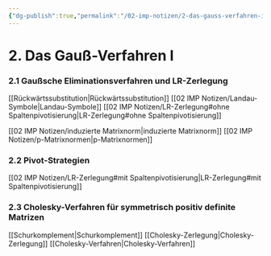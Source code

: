 ```yaml
---
{"dg-publish":true,"permalink":"/02-imp-notizen/2-das-gauss-verfahren-i/"}
---
```


# 2. Das Gauß-Verfahren I
### 2.1 Gaußsche Eliminationsverfahren und LR-Zerlegung
[[Rückwärtssubstitution\|Rückwärtssubstitution]]
[[02 IMP Notizen/Landau-Symbole\|Landau-Symbole]]
[[02 IMP Notizen/LR-Zerlegung#ohne Spaltenpivotisierung\|LR-Zerlegung#ohne Spaltenpivotisierung]]

[[02 IMP Notizen/induzierte Matrixnorm\|induzierte Matrixnorm]]
[[02 IMP Notizen/p-Matrixnormen\|p-Matrixnormen]]
### 2.2 Pivot-Strategien
[[02 IMP Notizen/LR-Zerlegung#mit Spaltenpivotisierung\|LR-Zerlegung#mit Spaltenpivotisierung]]
### 2.3 Cholesky-Verfahren für symmetrisch positiv definite Matrizen
[[Schurkomplement\|Schurkomplement]]
[[Cholesky-Zerlegung\|Cholesky-Zerlegung]]
[[Cholesky-Verfahren\|Cholesky-Verfahren]]